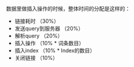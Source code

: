 数据里做插入操作的时候，整体时间的分配是这样的：

- 链接耗时 （30%）
- 发送query到服务器 （20%）
- 解析query （20%）
- 插入操作 （10% * 词条数目）
- 插入index （10% * Index的数目）
- 关闭链接 （10%）

